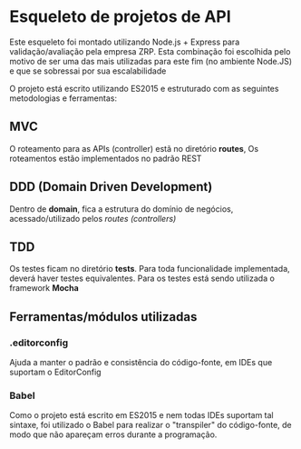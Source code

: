 # Esqueleto de projetos de API

Este esqueleto foi montado utilizando Node.js + Express para validação/avaliação pela empresa ZRP. 
Esta combinação foi escolhida pelo motivo de ser uma das mais utilizadas para este fim (no ambiente Node.JS) e que se sobressai por sua escalabilidade

O projeto está escrito utilizando ES2015 e estruturado com as seguintes metodologias e ferramentas:

## MVC

O roteamento para as APIs (controller) estã no diretório **routes**, Os roteamentos estão implementados no padrão REST
  
## DDD (Domain Driven Development)
 
Dentro de **domain**, fica a estrutura do domínio de negócios, acessado/utilizado 
pelos _routes (controllers)_ 

## TDD 
Os testes ficam no diretório **tests**. Para toda funcionalidade implementada, deverá haver testes equivalentes.
Para os testes está sendo utilizada o framework **Mocha** 

## Ferramentas/módulos utilizadas

### .editorconfig

Ajuda a manter o padrão e consistência do código-fonte, em IDEs que suportam o EditorConfig
 
### Babel

Como o projeto está escrito em ES2015 e nem todas IDEs suportam tal sintaxe, foi utilizado o Babel para 
realizar o "transpiler" do código-fonte, de modo que não apareçam erros durante a programação.
 

